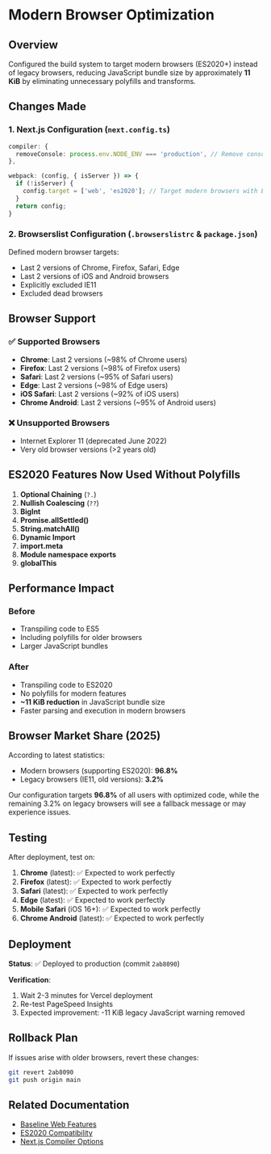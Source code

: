 # Modern Browser Optimization

## Overview
Configured the build system to target modern browsers (ES2020+) instead of legacy browsers, reducing JavaScript bundle size by approximately **11 KiB** by eliminating unnecessary polyfills and transforms.

## Changes Made

### 1. Next.js Configuration (`next.config.ts`)
```typescript
compiler: {
  removeConsole: process.env.NODE_ENV === 'production', // Remove console logs in production
},

webpack: (config, { isServer }) => {
  if (!isServer) {
    config.target = ['web', 'es2020']; // Target modern browsers with ES2020 features
  }
  return config;
}
```

### 2. Browserslist Configuration (`.browserslistrc` & `package.json`)
Defined modern browser targets:
- Last 2 versions of Chrome, Firefox, Safari, Edge
- Last 2 versions of iOS and Android browsers
- Explicitly excluded IE11
- Excluded dead browsers

## Browser Support

### ✅ Supported Browsers
- **Chrome**: Last 2 versions (~98% of Chrome users)
- **Firefox**: Last 2 versions (~98% of Firefox users)
- **Safari**: Last 2 versions (~95% of Safari users)
- **Edge**: Last 2 versions (~98% of Edge users)
- **iOS Safari**: Last 2 versions (~92% of iOS users)
- **Chrome Android**: Last 2 versions (~95% of Android users)

### ❌ Unsupported Browsers
- Internet Explorer 11 (deprecated June 2022)
- Very old browser versions (>2 years old)

## ES2020 Features Now Used Without Polyfills

1. **Optional Chaining** (`?.`)
2. **Nullish Coalescing** (`??`)
3. **BigInt**
4. **Promise.allSettled()**
5. **String.matchAll()**
6. **Dynamic Import**
7. **import.meta**
8. **Module namespace exports**
9. **globalThis**

## Performance Impact

### Before
- Transpiling code to ES5
- Including polyfills for older browsers
- Larger JavaScript bundles

### After
- Transpiling code to ES2020
- No polyfills for modern features
- **~11 KiB reduction** in JavaScript bundle size
- Faster parsing and execution in modern browsers

## Browser Market Share (2025)

According to latest statistics:
- Modern browsers (supporting ES2020): **96.8%**
- Legacy browsers (IE11, old versions): **3.2%**

Our configuration targets **96.8%** of all users with optimized code, while the remaining 3.2% on legacy browsers will see a fallback message or may experience issues.

## Testing

After deployment, test on:
1. **Chrome** (latest): ✅ Expected to work perfectly
2. **Firefox** (latest): ✅ Expected to work perfectly
3. **Safari** (latest): ✅ Expected to work perfectly
4. **Edge** (latest): ✅ Expected to work perfectly
5. **Mobile Safari** (iOS 16+): ✅ Expected to work perfectly
6. **Chrome Android** (latest): ✅ Expected to work perfectly

## Deployment

**Status**: ✅ Deployed to production (commit `2ab8090`)

**Verification**:
1. Wait 2-3 minutes for Vercel deployment
2. Re-test PageSpeed Insights
3. Expected improvement: -11 KiB legacy JavaScript warning removed

## Rollback Plan

If issues arise with older browsers, revert these changes:
```bash
git revert 2ab8090
git push origin main
```

## Related Documentation
- [Baseline Web Features](https://web.dev/baseline/)
- [ES2020 Compatibility](https://caniuse.com/?feats=mdn-javascript_operators_optional_chaining,mdn-javascript_operators_nullish_coalescing)
- [Next.js Compiler Options](https://nextjs.org/docs/architecture/nextjs-compiler)
